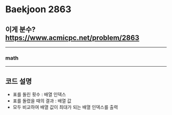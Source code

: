 Baekjoon 2863
=============
이게 분수?  <https://www.acmicpc.net/problem/2863>
---------------
- - -
### math
- - -
## 코드 설명
- 표를 돌린 횟수 : 배열 인덱스
- 표를 돌렸을 때의 결과 : 배열 값
- 모두 비교하여 배열 값이 최대가 되는 배열 인덱스를 출력
